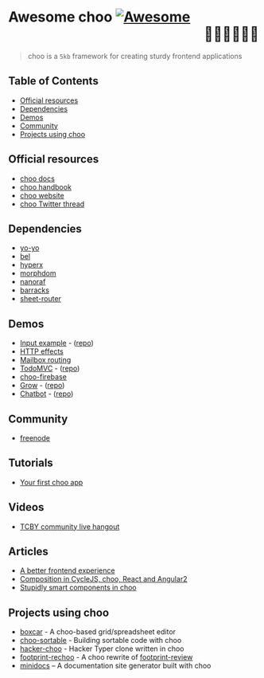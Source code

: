 # Awesome choo [![Awesome](https://cdn.rawgit.com/sindresorhus/awesome/d7305f38d29fed78fa85652e3a63e154dd8e8829/media/badge.svg)](https://github.com/sindresorhus/awesome) <div align="right">:steam_locomotive::train::train::train::train::train:</div>

> choo is a `5kb` framework for creating sturdy frontend applications

## Table of Contents

* [Official resources](#official-resources)
* [Dependencies](#dependencies)
* [Demos](#demos)
* [Community](#community)
* [Projects using choo](#projects-using-choo)

## Official resources

* [choo docs](https://github.com/yoshuawuyts/choo/blob/master/README.md)
* [choo handbook](https://github.com/yoshuawuyts/choo-handbook)
* [choo website](http://yoshuawuyts.com/www-choo/)
* [choo Twitter thread](https://twitter.com/yoshuawuyts/status/730087077803528193)

## Dependencies

* [yo-yo](https://github.com/maxogden/yo-yo)
* [bel](https://github.com/shama/bel)
* [hyperx](https://github.com/maxogden/yo-yo)
* [morphdom](https://github.com/patrick-steele-idem/morphdom)
* [nanoraf](https://github.com/yoshuawuyts/nanoraf)
* [barracks](https://github.com/yoshuawuyts/barracks)
* [sheet-router](https://github.com/yoshuawuyts/sheet-router)

## Demos

* [Input example](http://requirebin.com/?gist=e589473373b3100a6ace29f7bbee3186) - ([repo](https://github.com/yoshuawuyts/choo/tree/master/examples/title))
* [HTTP effects](https://hyperdev.com/#!/project/fork-fang)
* [Mailbox routing](https://github.com/yoshuawuyts/choo/tree/master/examples/mailbox)
* [TodoMVC](http://shuheikagawa.com/todomvc-choo/) - ([repo](https://github.com/shuhei/todomvc-choo))
* [choo-firebase](https://github.com/mw222rs/choo-firebase)
* [Grow](https://grow.static.land/) - ([repo](https://github.com/sethvincent/grow))
* [Chatbot](http://chootbot.herokuapp.com/) - ([repo](https://github.com/play/chootbot))

## Community

* [freenode](https://webchat.freenode.net/?channels=choo)

## Tutorials

* [Your first choo app](https://github.com/yoshuawuyts/choo-handbook/blob/master/your-first-app.md)

## Videos

* [TCBY community live hangout](https://www.youtube.com/watch?v=a97Mw2z1SAI)

## Articles

* [A better frontend experience](https://medium.com/@yoshuawuyts/a-better-frontend-experience-7b0498c85658)
* [Composition in CycleJS, choo, React and Angular2](http://blog.krawaller.se/posts/composition-in-cyclejs-choo-react-and-angular2/)
* [Stupidly smart components in choo](http://blog.krawaller.se/posts/stupidly-smart-components-in-choo/)

## Projects using choo

* [boxcar](https://github.com/toddself/boxcar) - A choo-based grid/spreadsheet editor
* [choo-sortable](https://github.com/willkessler/choo-sortable) - Building sortable code with choo
* [hacker-choo](https://github.com/mw222rs/hacker-choo) - Hacker Typer clone written in choo
* [footprint-rechoo](https://github.com/npeihl/footprint-rechoo) - A choo rewrite of [footprint-review](http://github.com/sjcgis/footprint-review)
* [minidocs](https://github.com/freeman-lab/minidocs) – A documentation site generator built with choo
